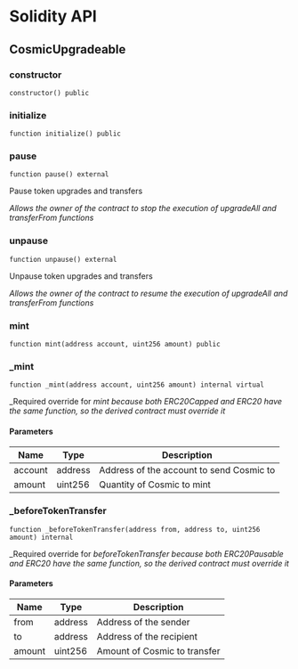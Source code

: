 # Solidity API

## CosmicUpgradeable

### constructor

```solidity
constructor() public
```

### initialize

```solidity
function initialize() public
```

### pause

```solidity
function pause() external
```

Pause token upgrades and transfers

_Allows the owner of the contract to stop the execution of
     upgradeAll and transferFrom functions_

### unpause

```solidity
function unpause() external
```

Unpause token upgrades and transfers

_Allows the owner of the contract to resume the execution of
     upgradeAll and transferFrom functions_

### mint

```solidity
function mint(address account, uint256 amount) public
```

### _mint

```solidity
function _mint(address account, uint256 amount) internal virtual
```

_Required override for _mint because both ERC20Capped and
ERC20 have the same function, so the derived contract must
override it_

#### Parameters

| Name | Type | Description |
| ---- | ---- | ----------- |
| account | address | Address of the account to send Cosmic to |
| amount | uint256 | Quantity of Cosmic to mint |

### _beforeTokenTransfer

```solidity
function _beforeTokenTransfer(address from, address to, uint256 amount) internal
```

_Required override for _beforeTokenTransfer because both
ERC20Pausable and ERC20 have the same function, so the derived
contract must override it_

#### Parameters

| Name | Type | Description |
| ---- | ---- | ----------- |
| from | address | Address of the sender |
| to | address | Address of the recipient |
| amount | uint256 | Amount of Cosmic to transfer |

